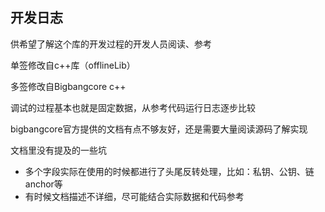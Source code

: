 ## 开发日志

供希望了解这个库的开发过程的开发人员阅读、参考

单签修改自c++库（offlineLib）

多签修改自Bigbangcore c++

调试的过程基本也就是固定数据，从参考代码运行日志逐步比较

bigbangcore官方提供的文档有点不够友好，还是需要大量阅读源码了解实现

文档里没有提及的一些坑
- 多个字段实际在使用的时候都进行了头尾反转处理，比如：私钥、公钥、链anchor等
- 有时候文档描述不详细，尽可能结合实际数据和代码参考


